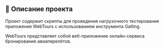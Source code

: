 ## :green_book: Описание проекта

Проект содержит скрипты для проведения нагрузочного тестирования приложения WebTours с использованием инструмента Gatling.

WebTours представляет собой веб-приложение онлайн-сервиса бронирования авиаперелётов.